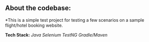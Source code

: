 
About the codebase:
---------------------------------
*This is a simple test project for testing a few scenarios on a sample flight/hotel booking website. 

**Tech Stack:** *Java*  *Selenium* *TestNG*  *Gradle/Maven*
